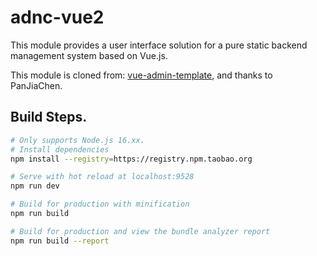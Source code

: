 # adnc-vue2

  This module provides a user interface solution for a pure static backend management system based on Vue.js.

  This module is cloned from: [vue-admin-template](https://github.com/PanJiaChen/vue-admin-template), and thanks to PanJiaChen.

## Build Steps.

```bash 
# Only supports Node.js 16.xx.
# Install dependencies 
npm install --registry=https://registry.npm.taobao.org

# Serve with hot reload at localhost:9528
npm run dev

# Build for production with minification
npm run build

# Build for production and view the bundle analyzer report
npm run build --report
```
